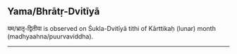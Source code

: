 ## Yama/Bhrātṛ-Dvitīyā
यम/भ्रातृ-द्वितीया is observed on Śukla-Dvitīyā tithi of Kārttikaḥ (lunar) month (madhyaahna/puurvaviddha).



---
